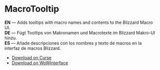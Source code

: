 MacroTooltip
===============

**EN** — Adds tooltips with macro names and contents to the Blizzard Macro UI.  
**DE** — Fügt Tooltips von Makronamen und Macrotexte im Blizzard Makro-UI hinzu.  
**ES** — Añade descripciones con los nombres y texto de macros en la interfaz de macros Blizzard.

* [Download on Curse](https://mods.curse.com/addons/wow/macrotooltip/)
* [Download on WoWInterface](http://www.wowinterface.com/downloads/info22720-MacroTooltip.html)
